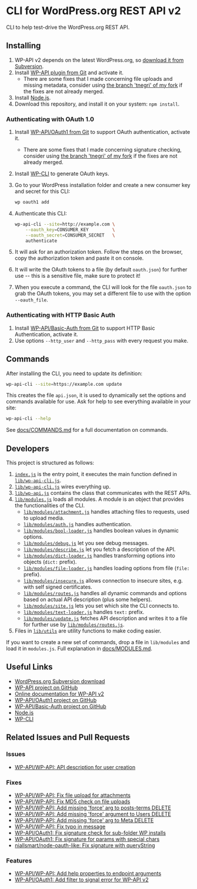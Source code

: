 CLI for WordPress.org REST API v2
=================================

CLI to help test-drive the WordPress.org REST API.

Installing
----------

1. WP-API v2 depends on the latest WordPress.org, so [download it from Subversion](https://wordpress.org/download/svn/).
2. Install [WP-API plugin from Git](https://github.com/WP-API/WP-API) and activate it.
	- There are some fixes that I made concerning file uploads and missing metadata, consider using [the branch 'tnegri' of my fork](https://github.com/thiago-negri/WP-API/tree/tnegri) if the fixes are not already merged.
3. Install [Node.js](https://nodejs.org/).
4. Download this repository, and install it on your system: `npm install`.

### Authenticating with OAuth 1.0

1. Install [WP-API/OAuth1 from Git](https://github.com/WP-API/OAuth1) to support OAuth authentication, activate it.
    - There are some fixes that I made concerning signature checking, consider using [the branch 'tnegri' of my fork](https://github.com/thiago-negri/OAuth1/tree/tnegri) if the fixes are not already merged.
2. Install [WP-CLI](http://wp-cli.org/) to generate OAuth keys.
3. Go to your WordPress installation folder and create a new consumer key and secret for this CLI:

    ```bash
    wp oauth1 add
    ```

4. Authenticate this CLI:

    ```bash
    wp-api-cli --site=http://example.com \
        --oauth_key=CONSUMER_KEY         \
        --oauth_secret=CONSUMER_SECRET   \
        authenticate
    ```

5. It will ask for an authorization token. Follow the steps on the browser, copy the authorization token and paste it on console.
6. It will write the OAuth tokens to a file (by default `oauth.json`) for further use -- this is a sensitive file, make sure to protect it!
7. When you execute a command, the CLI will look for the file `oauth.json` to grab the OAuth tokens, you may set a different file to use with the option `--oauth_file`.

### Authenticating with HTTP Basic Auth

1. Install [WP-API/Basic-Auth from Git](https://github.com/WP-API/Basic-Auth) to support HTTP Basic Authentication, activate it.
2. Use options `--http_user` and `--http_pass` with every request you make.

Commands
--------

After installing the CLI, you need to update its definition:

```bash
wp-api-cli --site=https://example.com update
```

This creates the file `api.json`, it is used to dynamically set the options and commands available for use.
Ask for help to see everything available in your site:

```bash
wp-api-cli --help
```

See [docs/COMMANDS.md](docs/COMMANDS.md) for a full documentation on commands.

Developers
----------

This project is structured as follows:

1. [`index.js`](index.js) is the entry point, it executes the main function defined in [`lib/wp-api-cli.js`](lib/wp-api-cli.js).
1. [`lib/wp-api-cli.js`](lib/wp-api-cli.js) wires everything up.
1. [`lib/wp-api.js`](lib/wp-api.js) contains the class that communicates with the REST APIs.
1. [`lib/modules.js`](lib/modules.js) loads all modules. A module is an object that provides the functionalities of the CLI.
	- [`lib/modules/attachment.js`](lib/modules/attachment.js) handles attaching files to requests, used to upload media.
	- [`lib/modules/auth.js`](lib/modules/auth.js) handles authentication.
	- [`lib/modules/bool-loader.js`](lib/modules/bool-loader.js) handles boolean values in dynamic options.
	- [`lib/modules/debug.js`](lib/modules/debug.js) let you see debug messages.
	- [`lib/modules/describe.js`](lib/modules/describe.js) let you fetch a description of the API.
	- [`lib/modules/dict-loader.js`](lib/modules/dict-loader.js) handles transforming options into objects (`dict:` prefix).
	- [`lib/modules/file-loader.js`](lib/modules/file-loader.js) handles loading options from file (`file:` prefix).
	- [`lib/modules/insecure.js`](lib/modules/insecure.js) allows connection to insecure sites, e.g. with self signed certificates.
	- [`lib/modules/routes.js`](lib/modules/routes.js) handles all dynamic commands and options based on actual API description (plus some helpers).
	- [`lib/modules/site.js`](lib/modules/site.js) lets you set which site the CLI connects to.
	- [`lib/modules/text-loader.js`](lib/modules/text-loader.js) handles `text:` prefix.
	- [`lib/modules/update.js`](lib/modules/update.js) fetches API description and writes it to a file for further use by [`lib/modules/routes.js`](lib/modules/routes.js).
1. Files in [`lib/utils`](lib/utils) are utility functions to make coding easier.

If you want to create a new set of commands, drop a file in `lib/modules` and load it in `modules.js`. Full explanation in [docs/MODULES.md](docs/MODULES.md).

Useful Links
------------

- [WordPress.org Subversion download](https://wordpress.org/download/svn/)
- [WP-API project on GitHub](https://github.com/WP-API/WP-API)
- [Online documentation for WP-API v2](http://v2.wp-api.org/)
- [WP-API/OAuth1 project on GitHub](https://github.com/WP-API/OAuth1)
- [WP-API/Basic-Auth project on GitHub](https://github.com/WP-API/Basic-Auth)
- [Node.js](https://nodejs.org/)
- [WP-CLI](http://wp-cli.org/)

Related Issues and Pull Requests
--------------------------------

### Issues

- [WP-API/WP-API: API description for user creation](https://github.com/WP-API/WP-API/issues/1514)

### Fixes

- [WP-API/WP-API: Fix file upload for attachments](https://github.com/WP-API/WP-API/pull/1492)
- [WP-API/WP-API: Fix MD5 check on file uploads](https://github.com/WP-API/WP-API/pull/1508)
- [WP-API/WP-API: Add missing 'force' arg to posts-terms DELETE](https://github.com/WP-API/WP-API/pull/1512)
- [WP-API/WP-API: Add missing 'force' argument to Users DELETE](https://github.com/WP-API/WP-API/pull/1515)
- [WP-API/WP-API: Add missing 'force' arg to Meta DELETE](https://github.com/WP-API/WP-API/pull/1517)
- [WP-API/WP-API: Fix typo in message](https://github.com/WP-API/WP-API/pull/1516)
- [WP-API/OAuth1: Fix signature check for sub-folder WP installs](https://github.com/WP-API/OAuth1/pull/78)
- [WP-API/OAuth1: Fix signature for params with special chars](https://github.com/WP-API/OAuth1/pull/79)
- [niallsmart/node-oauth-like: Fix signature with queryString](https://github.com/niallsmart/node-oauth-lite/pull/1)

### Features

- [WP-API/WP-API: Add help properties to endpoint arguments](https://github.com/WP-API/WP-API/pull/1511)
- [WP-API/OAuth1: Add filter to signal error for WP-API v2](https://github.com/WP-API/OAuth1/pull/80)
